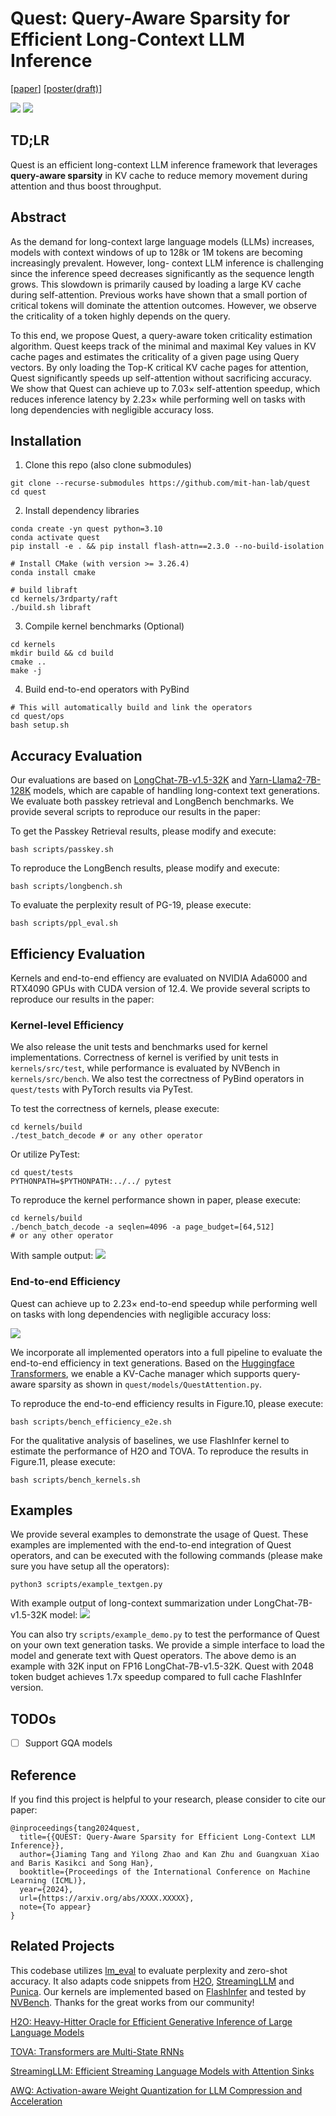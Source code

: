# Quest: Query-Aware Sparsity for Efficient Long-Context LLM Inference

[[paper](./assets/quest_paper.pdf)] [[poster(draft)](./assets/quest_poster.pdf)]

![](./assets/figures/fig-teaser.png)
![](./assets/figures/demo.gif)


## TD;LR
Quest is an efficient long-context LLM inference framework that leverages **query-aware sparsity** in KV cache to reduce memory movement during attention and thus boost throughput. 

## Abstract
As the demand for long-context large language models (LLMs) increases, models with context windows of up to 128k or 1M tokens are becoming increasingly prevalent. However, long-
context LLM inference is challenging since the inference speed decreases significantly as the sequence length grows. This slowdown is primarily caused by loading a large KV cache during self-attention. Previous works have shown that a small portion of critical tokens will dominate the attention outcomes. However, we observe the criticality of a token highly depends on the query. 

To this end, we propose Quest, a query-aware token criticality estimation algorithm. Quest keeps track of the minimal and maximal Key values in KV cache pages and estimates the criticality of a given page using Query vectors. By only loading the Top-K critical KV cache pages for attention, Quest significantly speeds up self-attention without sacrificing accuracy. We show that Quest can achieve up to 7.03× self-attention speedup, which reduces inference latency by 2.23× while performing well on tasks with long dependencies with negligible accuracy loss.

## Installation
1. Clone this repo (also clone submodules)
```
git clone --recurse-submodules https://github.com/mit-han-lab/quest
cd quest
```
2. Install dependency libraries
```
conda create -yn quest python=3.10
conda activate quest
pip install -e . && pip install flash-attn==2.3.0 --no-build-isolation

# Install CMake (with version >= 3.26.4)
conda install cmake

# build libraft
cd kernels/3rdparty/raft
./build.sh libraft
```
3. Compile kernel benchmarks (Optional)
```
cd kernels
mkdir build && cd build
cmake ..
make -j
```
4. Build end-to-end operators with PyBind
```
# This will automatically build and link the operators
cd quest/ops
bash setup.sh
```
## Accuracy Evaluation
Our evaluations are based on [LongChat-7B-v1.5-32K](https://huggingface.co/lmsys/longchat-7b-v1.5-32k?clone=true) and [Yarn-Llama2-7B-128K](https://huggingface.co/NousResearch/Yarn-Llama-2-7b-128k) models, which are capable of handling long-context text generations. We evaluate both passkey retrieval and LongBench benchmarks. We provide several scripts to reproduce our results in the paper:

To get the Passkey Retrieval results, please modify and execute:
```
bash scripts/passkey.sh
```

To reproduce the LongBench results, please modify and execute:
```
bash scripts/longbench.sh
```

To evaluate the perplexity result of PG-19, please execute:
```
bash scripts/ppl_eval.sh
```

## Efficiency Evaluation
Kernels and end-to-end effiency are evaluated on NVIDIA Ada6000 and RTX4090 GPUs with CUDA version of 12.4. We provide several scripts to reproduce our results in the paper:

### Kernel-level Efficiency
We also release the unit tests and benchmarks used for kernel implementations. Correctness of kernel is verified by unit tests in `kernels/src/test`, while performance is evaluated by NVBench in `kernels/src/bench`. We also test the correctness of PyBind operators in `quest/tests` with PyTorch results via PyTest.

To test the correctness of kernels, please execute:
```
cd kernels/build
./test_batch_decode # or any other operator
```
Or utilize PyTest:
```
cd quest/tests
PYTHONPATH=$PYTHONPATH:../../ pytest
```
To reproduce the kernel performance shown in paper, please execute:
```
cd kernels/build
./bench_batch_decode -a seqlen=4096 -a page_budget=[64,512]
# or any other operator
```
With sample output:
![](./assets/figures/fig-kernel-bench.png)

### End-to-end Efficiency

Quest can achieve up to 2.23× end-to-end speedup while performing well on tasks with long dependencies with negligible accuracy loss:

![](./assets/figures/fig_e2e.png)

We incorporate all implemented operators into a full pipeline to evaluate the end-to-end efficiency in text generations. Based on the [Huggingface Transformers](https://github.com/huggingface/transformers/blob/main/src/transformers/models/llama/modeling_llama.py), we enable a KV-Cache manager which supports query-aware sparsity as shown in `quest/models/QuestAttention.py`.

To reproduce the end-to-end efficiency results in Figure.10, please execute:
```
bash scripts/bench_efficiency_e2e.sh
```

For the qualitative analysis of baselines, we use FlashInfer kernel to estimate the performance of H2O and TOVA. To reproduce the results in Figure.11, please execute:
```
bash scripts/bench_kernels.sh
```

## Examples
We provide several examples to demonstrate the usage of Quest. These examples are implemented with the end-to-end integration of Quest operators, and can be executed with the following commands (please make sure you have setup all the operators):
```
python3 scripts/example_textgen.py
```
With example output of long-context summarization under LongChat-7B-v1.5-32K model:
![](./assets/figures/fig-examples.png)

You can also try `scripts/example_demo.py` to test the performance of Quest on your own text generation tasks. We provide a simple interface to load the model and generate text with Quest operators. The above demo is an example with 32K input on FP16 LongChat-7B-v1.5-32K. Quest with 2048 token budget achieves 1.7x speedup compared to full cache FlashInfer version.

## TODOs

- [ ] Support GQA models

## Reference
If you find this project is helpful to your research, please consider to cite our paper:
```
@inproceedings{tang2024quest,
  title={{QUEST: Query-Aware Sparsity for Efficient Long-Context LLM Inference}},
  author={Jiaming Tang and Yilong Zhao and Kan Zhu and Guangxuan Xiao and Baris Kasikci and Song Han},
  booktitle={Proceedings of the International Conference on Machine Learning (ICML)},
  year={2024},
  url={https://arxiv.org/abs/XXXX.XXXXX},
  note={To appear}
}
```

## Related Projects

This codebase utilizes [lm_eval](https://github.com/EleutherAI/lm-evaluation-harness.git) to evaluate perplexity and zero-shot accuracy. It also adapts code snippets from [H2O](https://github.com/FMInference/H2O), [StreamingLLM](https://github.com/mit-han-lab/streaming-llm) and [Punica](https://github.com/punica-ai/punica). Our kernels are implemented based on [FlashInfer](https://github.com/flashinfer-ai/flashinfer) and tested by [NVBench](https://github.com/NVIDIA/nvbench/tree/main). Thanks for the great works from our community!


[H2O: Heavy-Hitter Oracle for Efficient Generative Inference of Large Language Models](https://github.com/FMInference/H2O)

[TOVA: Transformers are Multi-State RNNs](https://github.com/schwartz-lab-NLP/TOVA)

[StreamingLLM: Efficient Streaming Language Models with Attention Sinks](https://github.com/mit-han-lab/streaming-llm)

[AWQ: Activation-aware Weight Quantization for LLM Compression and Acceleration](https://github.com/mit-han-lab/llm-awq/)
